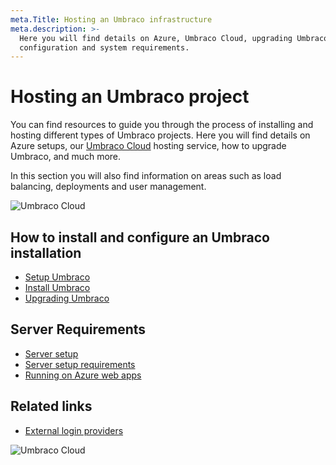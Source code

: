 ```yaml
---
meta.Title: Hosting an Umbraco infrastructure
meta.description: >-
  Here you will find details on Azure, Umbraco Cloud, upgrading Umbraco, server
  configuration and system requirements.
---
```


# Hosting an Umbraco project

You can find resources to guide you through the process of installing and hosting different types of Umbraco projects. Here you will find details on Azure setups, our [Umbraco Cloud](Umbraco-Cloud/) hosting service, how to upgrade Umbraco, and much more.

In this section you will also find information on areas such as load balancing, deployments and user management.

![Umbraco Cloud](getting-started/images/cloud.png)

## How to install and configure an Umbraco installation

* [Setup Umbraco](umbraco-cms/fundamentals/setup/)
* [Install Umbraco](umbraco-cms/fundamentals/setup/install/)
* [Upgrading Umbraco](umbraco-cms/fundamentals/setup/upgrading/)

## Server Requirements

* [Server setup](umbraco-cms/fundamentals/setup/server-setup/)
* [Server setup requirements](umbraco-cms/fundamentals/setup/requirements.md)
* [Running on Azure web apps](umbraco-cms/fundamentals/setup/server-setup/azure-web-apps.md)

## Related links

* [External login providers](umbraco-cms/reference/security/external-login-providers.md)

![Umbraco Cloud](getting-started/images/umbraco\_free\_way\_01.png)
